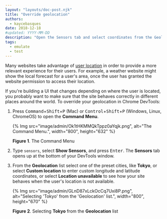 ```yaml
---
layout: "layouts/doc-post.njk"
title: "Override geolocation"
authors:
  - kaycebasques
date: 2018-12-18
#updated: YYYY-MM-DD
description: "Open the Sensors tab and select coordinates from the Geolocation list."
tags:
  - emulate
  - test
---
```


Many websites take advantage of [user location][1] in order to provide a more relevant experience
for their users. For example, a weather website might show the local forecast for a user's area,
once the user has granted the website permission to access their location.

If you're building a UI that changes depending on where the user is located, you probably want to
make sure that the site behaves correctly in different places around the world. To override your
geolocation in Chrome DevTools:

1.  Press <kbd>Command</kbd>+<kbd>Shift</kbd>+<kbd>P</kbd> (Mac) or
    <kbd>Control</kbd>+<kbd>Shift</kbd>+<kbd>P</kbd> (Windows, Linux, ChromeOS) to open the
    **Command Menu**.

    {% Img src="image/admin/Ok1tHKMMQkTppz0aYqjk.png", alt="The Command Menu.", width="800", height="632" %}

    **Figure 1**. The Command Menu

2.  Type `sensors`, select **Show Sensors**, and press <kbd>Enter</kbd>. The **Sensors** tab opens
    up at the bottom of your DevTools window.
3.  From the **Geolocation** list select one of the preset cities, like **Tokyo**, or select
    **Custom location** to enter custom longitude and latitude coordinates, or select **Location
    unavailable** to see how your site behaves when the user's location is not available.

    {% Img src="image/admin/GLnD87xLckOcCq7Uxi8P.png", alt="Selecting 'Tokyo' from the 'Geolocation' list.", width="800", height="670" %}

    **Figure 2**. Selecting **Tokyo** from the **Geolocation** list

[1]: https://developers.google.com/web/fundamentals/native-hardware/user-location
